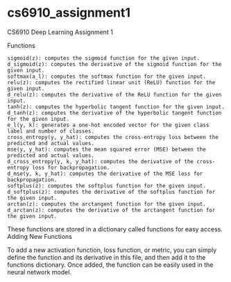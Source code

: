 # cs6910_assignment1
CS6910 Deep Learning Assignment 1

Functions

    sigmoid(z): computes the sigmoid function for the given input.
    d_sigmoid(z): computes the derivative of the sigmoid function for the given input.
    softmax(a_l): computes the softmax function for the given input.
    relu(z): computes the rectified linear unit (ReLU) function for the given input.
    d_relu(z): computes the derivative of the ReLU function for the given input.
    tanh(z): computes the hyperbolic tangent function for the given input.
    d_tanh(z): computes the derivative of the hyperbolic tangent function for the given input.
    e_l(y, k): generates a one-hot encoded vector for the given class label and number of classes.
    cross_entropy(y, y_hat): computes the cross-entropy loss between the predicted and actual values.
    mse(y, y_hat): computes the mean squared error (MSE) between the predicted and actual values.
    d_cross_entropy(y, k, y_hat): computes the derivative of the cross-entropy loss for backpropagation.
    d_mse(y, k, y_hat): computes the derivative of the MSE loss for backpropagation.
    softplus(z): computes the softplus function for the given input.
    d_softplus(z): computes the derivative of the softplus function for the given input.
    arctan(z): computes the arctangent function for the given input.
    d_arctan(z): computes the derivative of the arctangent function for the given input.

These functions are stored in a dictionary called functions for easy access.
Adding New Functions

To add a new activation function, loss function, or metric, you can simply define the function and its derivative in this file, and then add it to the functions dictionary. Once added, the function can be easily used in the neural network model.


